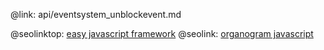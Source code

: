 @link: api/eventsystem_unblockevent.md

@seolinktop: [easy javascript framework](https://webix.com)
@seolink: [organogram javascript](https://webix.com/widget/organogram/)